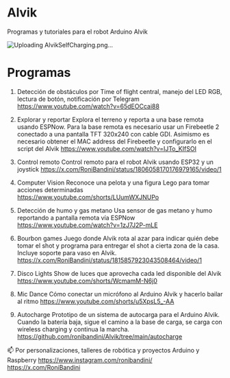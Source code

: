 # Alvik
Programas y tutoriales para el robot Arduino Alvik

![Uploading AlvikSelfCharging.png…]()

# Programas

1. Detección de obstáculos por Time of flight central, manejo del LED RGB, lectura de botón, notificación por Telegram
https://www.youtube.com/watch?v=65dEOCcai88

2. Explorar y reportar
Explora el terreno y reporta a una base remota usando ESPNow. Para la base remota es necesario usar un Firebeetle 2 conectado a una pantalla TFT 320x240 con cable GDI. Asimismo es necesario obtener el MAC address del Firebeetle y configurarlo en el script del Alvik
https://www.youtube.com/watch?v=IJTo_KIfSOI

3. Control remoto
Control remoto para el robot Alvik usando ESP32 y un joystick
https://x.com/RoniBandini/status/1806058170176979165/video/1

4. Computer Vision
Reconoce una pelota y una figura Lego para tomar acciones determinadas
https://www.youtube.com/shorts/LUumWXJNUPo

5. Detección de humo y gas metano
Usa sensor de gas metano y humo reportando a pantalla remota vía ESPNow
https://www.youtube.com/watch?v=1zJ7J2P-mLE

6. Bourbon games
Juego donde Alvik rota al azar para indicar quién debe tomar el shot y programa para entregar el shot a cierta zona de la casa.
Incluye soporte para vaso en Alvik.
https://x.com/RoniBandini/status/1815857923043508464/video/1

7. Disco Lights
Show de luces que aprovecha cada led disponible del Alvik
https://www.youtube.com/shorts/WcmamM-N6j0

8. Mic Dance
Cómo conectar un micrófono al Arduino Alvik y hacerlo bailar al ritmo
https://www.youtube.com/shorts/u5XpsL5_-AA

9. Autocharge
Prototipo de un sistema de autocarga para el Arduino Alvik. Cuando la batería baja, sigue el camino a la base de carga, se carga con wireless charging y continua la marcha.
https://github.com/ronibandini/Alvik/tree/main/autocharge

📫 Por personalizaciones, talleres de robótica y proyectos Arduino y Raspberry 
https://www.instagram.com/ronibandini/ 
https://x.com/RoniBandini
